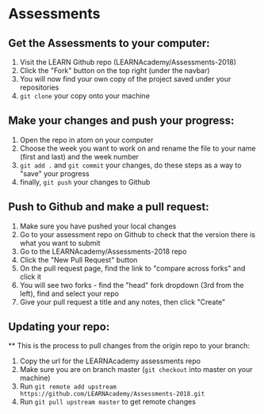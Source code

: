 # Assessments

## Get the Assessments to your computer:

1. Visit the LEARN Github repo (LEARNAcademy/Assessments-2018)
2. Click the "Fork" button on the top right (under the navbar)
3. You will now find your own copy of the project saved under your repositories
3. `git clone` your copy onto your machine

## Make your changes and push your progress:

1. Open the repo in atom on your computer
2. Choose the week you want to work on and rename the file to your name (first and last) and the week number
3. `git add .` and `git commit` your changes, do these steps as a way to "save" your progress
4. finally, `git push` your changes to Github


## Push to Github and make a pull request:

1. Make sure you have pushed your local changes 
2. Go to your assessment repo on Github to check that the version there is what you want to submit
3. Go to the LEARNAcademy/Assessments-2018 repo
4. Click the "New Pull Request" button
5. On the pull request page, find the link to "compare across forks" and click it
6. You will see two forks - find the "head" fork dropdown (3rd from the left), find and select your repo
7. Give your pull request a title and any notes, then click "Create"

## Updating your repo:
** This is the process to pull changes from the origin repo to your branch:

1. Copy the url for the LEARNAcademy assessments repo
2. Make sure you are on branch master (`git checkout` into master on your machine)
3. Run `git remote add upstream https://github.com/LEARNAcademy/Assessments-2018.git`
4. Run `git pull upstream master` to get remote changes
